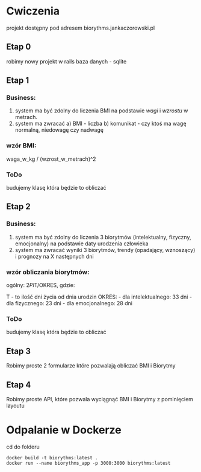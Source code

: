 # Cwiczenia

projekt dostępny pod adresem biorythms.jankaczorowski.pl


## Etap 0

robimy nowy projekt w rails
baza danych - sqlite


## Etap 1

### Business: 
1) system ma być zdolny do liczenia BMI na podstawie *wagi* i *wzrostu* w metrach.
2) system ma zwracać a) BMI - liczba b) komunikat - czy ktoś ma wagę normalną, niedowagę czy nadwagę


### wzór BMI:
waga_w_kg / (wzrost_w_metrach)^2


### ToDo
budujemy klasę która będzie to obliczać


## Etap 2

### Business:
1) system ma być zdolny do liczenia 3 biorytmów (intelektualny, fizyczny, emocjonalny) na podstawie daty urodzenia człowieka
2) system ma zwracać wyniki 3 biorytmów, trendy (opadający, wznoszący) i prognozy na X następnych dni 


### wzór obliczania biorytmów:
ogólny: 2*PI*T/OKRES, gdzie:

T - to ilość dni życia od dnia urodzin
OKRES:
	- dla intelektualnego:		33 dni
	- dla fizycznego: 			23 dni
	- dla emocjonalnego:		28 dni

### ToDo
budujemy klasę która będzie to obliczać


## Etap 3

Robimy proste 2 formularze które pozwalają obliczać BMI i Biorytmy




## Etap 4

Robimy proste API, które pozwala wyciągnąć BMI i Biorytmy z pominięciem layoutu



# Odpalanie w Dockerze

cd do folderu
```shell
docker build -t biorythms:latest .
docker run --name biorythms_app -p 3000:3000 biorythms:latest
```